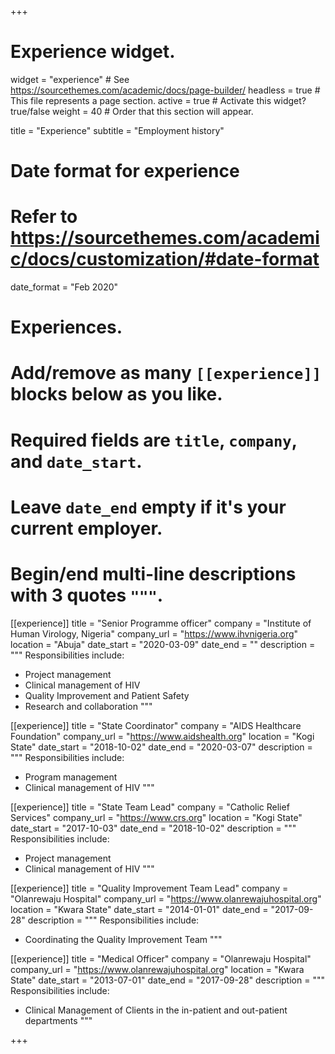 +++
# Experience widget.
widget = "experience"  # See https://sourcethemes.com/academic/docs/page-builder/
headless = true  # This file represents a page section.
active = true  # Activate this widget? true/false
weight = 40  # Order that this section will appear.

title = "Experience"
subtitle = "Employment history"

# Date format for experience
#   Refer to https://sourcethemes.com/academic/docs/customization/#date-format
date_format = "Feb 2020"

# Experiences.
#   Add/remove as many `[[experience]]` blocks below as you like.
#   Required fields are `title`, `company`, and `date_start`.
#   Leave `date_end` empty if it's your current employer.
#   Begin/end multi-line descriptions with 3 quotes `"""`.
[[experience]]
  title = "Senior Programme officer"
  company = "Institute of Human Virology, Nigeria"
  company_url = "https://www.ihvnigeria.org"
  location = "Abuja"
  date_start = "2020-03-09"
  date_end = ""
  description = """
  Responsibilities include:
  
  * Project management
  * Clinical management of HIV
  * Quality Improvement and Patient Safety
  * Research and collaboration
  """

[[experience]]
  title = "State Coordinator"
  company = "AIDS Healthcare Foundation"
  company_url = "https://www.aidshealth.org"
  location = "Kogi State"
  date_start = "2018-10-02"
  date_end = "2020-03-07"
  description = """
  Responsibilities include:
  
  * Program management
  * Clinical management of HIV
  """
  
[[experience]]
  title = "State Team Lead"
  company = "Catholic Relief Services"
  company_url = "https://www.crs.org"
  location = "Kogi State"
  date_start = "2017-10-03"
  date_end = "2018-10-02"
  description = """
  Responsibilities include:
  
  * Project management
  * Clinical management of HIV
  """ 

[[experience]]
  title = "Quality Improvement Team Lead"
  company = "Olanrewaju Hospital"
  company_url = "https://www.olanrewajuhospital.org"
  location = "Kwara State"
  date_start = "2014-01-01"
  date_end = "2017-09-28"
  description = """
  Responsibilities include:
  
  * Coordinating the Quality Improvement Team
  """  
  
[[experience]]
  title = "Medical Officer"
  company = "Olanrewaju Hospital"
  company_url = "https://www.olanrewajuhospital.org"
  location = "Kwara State"
  date_start = "2013-07-01"
  date_end = "2017-09-28"
  description = """
  Responsibilities include:
  
  * Clinical Management of Clients in the in-patient and out-patient departments
  """  
  
+++

